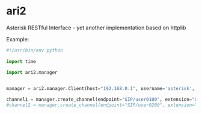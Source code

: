 # ari2

Asterisk RESTful Interface - yet another implementation based on httplib

Example:

```python
#!/usr/bin/env python
 
import time

import ari2.manager

 
manager = ari2.manager.Client(host="192.168.0.1", username='asterisk', password='asterisk')

channel1 = manager.create_channel(endpoint="SIP/user0100", extension="0200", context="int")
#channel2 = manager.create_channel(endpoint="SIP/user0200", extension="0200")
```
